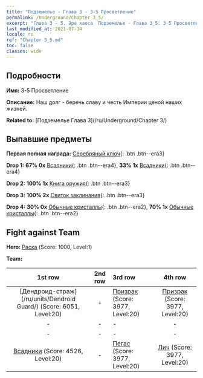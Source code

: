 ```yaml
---
title: "Подземелье - Глава 3 - 3-5 Просветление"
permalink: /Underground/Chapter 3_5/
excerpt: "Глава 3 - 5. Эра хаоса  Подземелье - Глава 3_5. 3-5 Просветление"
last_modified_at: 2021-07-14
locale: ru
ref: "Chapter 3_5.md"
toc: false
classes: wide
---
```


## Подробности

 **Имя:** 3-5 Просветление

 **Описание:** Наш долг - беречь славу и честь Империи ценой наших жизней.

 **Related to:** [Подземелье Глава 3](/ru/Underground/Chapter 3/)

## Выпавшие предметы

 **Первая полная награда:** [Серебряный ключ](/ItemsRU/con_693/){: .btn .btn--era3}

 **Drop 1:** **67% 0x** [Всадники](/ItemsRU/unt_195/){: .btn .btn--era4}, **33% 1x** [Всадники](/ItemsRU/unt_195/){: .btn .btn--era4}

 **Drop 2:** **100% 1x** [Книга оружия](/ItemsRU/mat_18/){: .btn .btn--era3}

 **Drop 3:** **100% 2x** [Свиток заклинания](/ItemsRU/con_694/){: .btn .btn--era3}

 **Drop 4:** **30% 0x** [Обычные кристаллы](/ItemsRU/mat_11/){: .btn .btn--era2}, **70% 1x** [Обычные кристаллы](/ItemsRU/mat_11/){: .btn .btn--era2}


## Fight against Team
 **Hero:** [Раска](/ru/heroes/Rashka/) (Score: 1000, Level:1)

 **Team:**


  | 1st row | 2nd row | 3rd row | 4th row |
  |:----:|:----:|:----|:----:|
  | [Дендроид-страж](/ru/units/Dendroid Guard/) (Score: 6051, Level:20)  | - | [Призрак](/ru/units/Wight/) (Score: 3977, Level:20)  | [Призрак](/ru/units/Wight/) (Score: 3977, Level:20)  |
  | - | - | - | - |
  | - | - | - | - |
  | [Всадники](/ru/units/Cavalier/) (Score: 4526, Level:20)  | - | [Пегас](/ru/units/Pegasus/) (Score: 3977, Level:20)  | [Лич](/ru/units/Lich/) (Score: 3977, Level:20)  |


